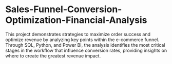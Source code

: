 # Sales-Funnel-Conversion-Optimization-Financial-Analysis
This project demonstrates strategies to maximize order success and optimize revenue by analyzing key points within the e-commerce funnel. Through SQL, Python, and Power BI, the analysis identifies the most critical stages in the workflow that influence conversion rates, providing insights on where to create the greatest revenue impact.
